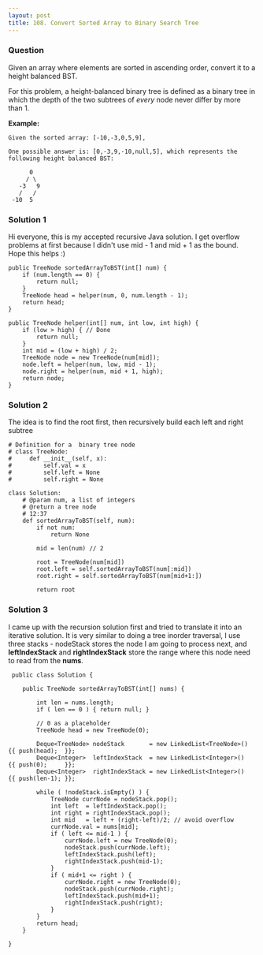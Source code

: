 ```yaml
---
layout: post
title: 108. Convert Sorted Array to Binary Search Tree
---
```

### Question
Given an array where elements are sorted in ascending order, convert it to a
height balanced BST.

For this problem, a height-balanced binary tree is defined as a binary tree in
which the depth of the two subtrees of _every_ node never differ by more than
1.

 **Example:**

    
    
    Given the sorted array: [-10,-3,0,5,9],
    
    One possible answer is: [0,-3,9,-10,null,5], which represents the following height balanced BST:
    
          0
         / \
       -3   9
       /   /
     -10  5
    

### Solution 1
Hi everyone, this is my accepted recursive Java solution. I get overflow
problems at first because I didn't use mid - 1 and mid + 1 as the bound. Hope
this helps :)

    
    
    public TreeNode sortedArrayToBST(int[] num) {
        if (num.length == 0) {
            return null;
        }
        TreeNode head = helper(num, 0, num.length - 1);
        return head;
    }
    
    public TreeNode helper(int[] num, int low, int high) {
        if (low > high) { // Done
            return null;
        }
        int mid = (low + high) / 2;
        TreeNode node = new TreeNode(num[mid]);
        node.left = helper(num, low, mid - 1);
        node.right = helper(num, mid + 1, high);
        return node;
    }


### Solution 2
The idea is to find the root first, then recursively build each left and right
subtree

    
    
    # Definition for a  binary tree node
    # class TreeNode:
    #     def __init__(self, x):
    #         self.val = x
    #         self.left = None
    #         self.right = None
    
    class Solution:
        # @param num, a list of integers
        # @return a tree node
        # 12:37
        def sortedArrayToBST(self, num):
            if not num:
                return None
    
            mid = len(num) // 2
    
            root = TreeNode(num[mid])
            root.left = self.sortedArrayToBST(num[:mid])
            root.right = self.sortedArrayToBST(num[mid+1:])
    
            return root


### Solution 3
I came up with the recursion solution first and tried to translate it into an
iterative solution. It is very similar to doing a tree inorder traversal, I
use three stacks - nodeStack stores the node I am going to process next, and
**leftIndexStack** and **rightIndexStack** store the range where this node
need to read from the **nums**.

    
    
     public class Solution {
        
        public TreeNode sortedArrayToBST(int[] nums) {
            
            int len = nums.length;
            if ( len == 0 ) { return null; }
            
            // 0 as a placeholder
            TreeNode head = new TreeNode(0); 
            
            Deque<TreeNode> nodeStack       = new LinkedList<TreeNode>() {{ push(head);  }};
            Deque<Integer>  leftIndexStack  = new LinkedList<Integer>()  {{ push(0);     }};
            Deque<Integer>  rightIndexStack = new LinkedList<Integer>()  {{ push(len-1); }};
            
            while ( !nodeStack.isEmpty() ) {
                TreeNode currNode = nodeStack.pop();
                int left  = leftIndexStack.pop();
                int right = rightIndexStack.pop();
                int mid   = left + (right-left)/2; // avoid overflow
                currNode.val = nums[mid];
                if ( left <= mid-1 ) {
                    currNode.left = new TreeNode(0);  
                    nodeStack.push(currNode.left);
                    leftIndexStack.push(left);
                    rightIndexStack.push(mid-1);
                }
                if ( mid+1 <= right ) {
                    currNode.right = new TreeNode(0);
                    nodeStack.push(currNode.right);
                    leftIndexStack.push(mid+1);
                    rightIndexStack.push(right);
                }
            }
            return head;
        }
    
    }



